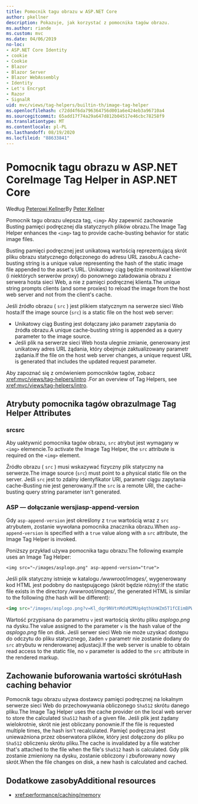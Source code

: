 ```yaml
---
title: Pomocnik tagu obrazu w ASP.NET Core
author: pkellner
description: Pokazuje, jak korzystać z pomocnika tagów obrazu.
ms.author: riande
ms.custom: mvc
ms.date: 04/06/2019
no-loc:
- ASP.NET Core Identity
- cookie
- Cookie
- Blazor
- Blazor Server
- Blazor WebAssembly
- Identity
- Let's Encrypt
- Razor
- SignalR
uid: mvc/views/tag-helpers/builtin-th/image-tag-helper
ms.openlocfilehash: c72dd4f6da796364756d001a6e424eb3a96710a4
ms.sourcegitcommit: 65add17f74a29a647d812b04517e46cbc78258f9
ms.translationtype: MT
ms.contentlocale: pl-PL
ms.lasthandoff: 08/19/2020
ms.locfileid: "88633841"
---
```

# <a name="image-tag-helper-in-aspnet-core"></a><span data-ttu-id="1fe84-103">Pomocnik tagu obrazu w ASP.NET Core</span><span class="sxs-lookup"><span data-stu-id="1fe84-103">Image Tag Helper in ASP.NET Core</span></span>

<span data-ttu-id="1fe84-104">Według [Peterowi Kellner](https://peterkellner.net)</span><span class="sxs-lookup"><span data-stu-id="1fe84-104">By [Peter Kellner](https://peterkellner.net)</span></span>

<span data-ttu-id="1fe84-105">Pomocnik tagu obrazu ulepsza tag, `<img>` Aby zapewnić zachowanie Busting pamięci podręcznej dla statycznych plików obrazu.</span><span class="sxs-lookup"><span data-stu-id="1fe84-105">The Image Tag Helper enhances the `<img>` tag to provide cache-busting behavior for static image files.</span></span>

<span data-ttu-id="1fe84-106">Busting pamięci podręcznej jest unikatową wartością reprezentującą skrót pliku obrazu statycznego dołączonego do adresu URL zasobu.</span><span class="sxs-lookup"><span data-stu-id="1fe84-106">A cache-busting string is a unique value representing the hash of the static image file appended to the asset's URL.</span></span> <span data-ttu-id="1fe84-107">Unikatowy ciąg będzie monitował klientów (i niektórych serwerów proxy) do ponownego załadowania obrazu z serwera hosta sieci Web, a nie z pamięci podręcznej klienta.</span><span class="sxs-lookup"><span data-stu-id="1fe84-107">The unique string prompts clients (and some proxies) to reload the image from the host web server and not from the client's cache.</span></span>

<span data-ttu-id="1fe84-108">Jeśli źródło obrazu ( `src` ) jest plikiem statycznym na serwerze sieci Web hosta:</span><span class="sxs-lookup"><span data-stu-id="1fe84-108">If the image source (`src`) is a static file on the host web server:</span></span>

* <span data-ttu-id="1fe84-109">Unikatowy ciąg Busting jest dołączany jako parametr zapytania do źródła obrazu.</span><span class="sxs-lookup"><span data-stu-id="1fe84-109">A unique cache-busting string is appended as a query parameter to the image source.</span></span>
* <span data-ttu-id="1fe84-110">Jeśli plik na serwerze sieci Web hosta ulegnie zmianie, generowany jest unikatowy adres URL żądania, który obejmuje zaktualizowany parametr żądania.</span><span class="sxs-lookup"><span data-stu-id="1fe84-110">If the file on the host web server changes, a unique request URL is generated that includes the updated request parameter.</span></span>

<span data-ttu-id="1fe84-111">Aby zapoznać się z omówieniem pomocników tagów, zobacz <xref:mvc/views/tag-helpers/intro> .</span><span class="sxs-lookup"><span data-stu-id="1fe84-111">For an overview of Tag Helpers, see <xref:mvc/views/tag-helpers/intro>.</span></span>

## <a name="image-tag-helper-attributes"></a><span data-ttu-id="1fe84-112">Atrybuty pomocnika tagów obrazu</span><span class="sxs-lookup"><span data-stu-id="1fe84-112">Image Tag Helper Attributes</span></span>

### <a name="src"></a><span data-ttu-id="1fe84-113">src</span><span class="sxs-lookup"><span data-stu-id="1fe84-113">src</span></span>

<span data-ttu-id="1fe84-114">Aby uaktywnić pomocnika tagów obrazu, `src` atrybut jest wymagany w `<img>` elemencie.</span><span class="sxs-lookup"><span data-stu-id="1fe84-114">To activate the Image Tag Helper, the `src` attribute is required on the `<img>` element.</span></span>

<span data-ttu-id="1fe84-115">Źródło obrazu ( `src` ) musi wskazywać fizyczny plik statyczny na serwerze.</span><span class="sxs-lookup"><span data-stu-id="1fe84-115">The image source (`src`) must point to a physical static file on the server.</span></span> <span data-ttu-id="1fe84-116">Jeśli `src` jest to zdalny identyfikator URI, parametr ciągu zapytania cache-Busting nie jest generowany.</span><span class="sxs-lookup"><span data-stu-id="1fe84-116">If the `src` is a remote URI, the cache-busting query string parameter isn't generated.</span></span>

### <a name="asp-append-version"></a><span data-ttu-id="1fe84-117">ASP — dołączanie wersji</span><span class="sxs-lookup"><span data-stu-id="1fe84-117">asp-append-version</span></span>

<span data-ttu-id="1fe84-118">Gdy `asp-append-version` jest określony z `true` wartością wraz z `src` atrybutem, zostanie wywołana pomocnika znacznika obrazu.</span><span class="sxs-lookup"><span data-stu-id="1fe84-118">When `asp-append-version` is specified with a `true` value along with a `src` attribute, the Image Tag Helper is invoked.</span></span>

<span data-ttu-id="1fe84-119">Poniższy przykład używa pomocnika tagu obrazu:</span><span class="sxs-lookup"><span data-stu-id="1fe84-119">The following example uses an Image Tag Helper:</span></span>

```cshtml
<img src="~/images/asplogo.png" asp-append-version="true">
```

<span data-ttu-id="1fe84-120">Jeśli plik statyczny istnieje w katalogu */wwwroot/images/*, wygenerowany kod HTML jest podobny do następującego (skrót będzie różny):</span><span class="sxs-lookup"><span data-stu-id="1fe84-120">If the static file exists in the directory */wwwroot/images/*, the generated HTML is similar to the following (the hash will be different):</span></span>

```html
<img src="/images/asplogo.png?v=Kl_dqr9NVtnMdsM2MUg4qthUnWZm5T1fCEimBPWDNgM">
```

<span data-ttu-id="1fe84-121">Wartość przypisana do parametru `v` jest wartością skrótu pliku *asplogo.png* na dysku.</span><span class="sxs-lookup"><span data-stu-id="1fe84-121">The value assigned to the parameter `v` is the hash value of the *asplogo.png* file on disk.</span></span> <span data-ttu-id="1fe84-122">Jeśli serwer sieci Web nie może uzyskać dostępu do odczytu do pliku statycznego, żaden `v` parametr nie zostanie dodany do `src` atrybutu w renderowanej adjustacji.</span><span class="sxs-lookup"><span data-stu-id="1fe84-122">If the web server is unable to obtain read access to the static file, no `v` parameter is added to the `src` attribute in the rendered markup.</span></span>

## <a name="hash-caching-behavior"></a><span data-ttu-id="1fe84-123">Zachowanie buforowania wartości skrótu</span><span class="sxs-lookup"><span data-stu-id="1fe84-123">Hash caching behavior</span></span>

<span data-ttu-id="1fe84-124">Pomocnik tagu obrazu używa dostawcy pamięci podręcznej na lokalnym serwerze sieci Web do przechowywania obliczonego `Sha512` skrótu danego pliku.</span><span class="sxs-lookup"><span data-stu-id="1fe84-124">The Image Tag Helper uses the cache provider on the local web server to store the calculated `Sha512` hash of a given file.</span></span> <span data-ttu-id="1fe84-125">Jeśli plik jest żądany wielokrotnie, skrót nie jest obliczany ponownie.</span><span class="sxs-lookup"><span data-stu-id="1fe84-125">If the file is requested multiple times, the hash isn't recalculated.</span></span> <span data-ttu-id="1fe84-126">Pamięć podręczna jest unieważniona przez obserwatora plików, który jest dołączony do pliku po `Sha512` obliczeniu skrótu pliku.</span><span class="sxs-lookup"><span data-stu-id="1fe84-126">The cache is invalidated by a file watcher that's attached to the file when the file's `Sha512` hash is calculated.</span></span> <span data-ttu-id="1fe84-127">Gdy plik zostanie zmieniony na dysku, zostanie obliczony i zbuforowany nowy skrót.</span><span class="sxs-lookup"><span data-stu-id="1fe84-127">When the file changes on disk, a new hash is calculated and cached.</span></span>

## <a name="additional-resources"></a><span data-ttu-id="1fe84-128">Dodatkowe zasoby</span><span class="sxs-lookup"><span data-stu-id="1fe84-128">Additional resources</span></span>

* <xref:performance/caching/memory>
